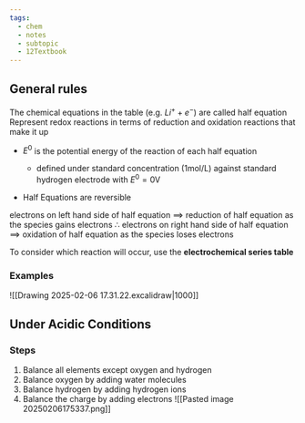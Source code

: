 ```yaml
---
tags:
  - chem
  - notes
  - subtopic
  - 12Textbook
---
```


## General rules
The chemical equations in the table (e.g. $Li^{+} + e^-$) are called half equation
	Represent redox reactions in terms of reduction and oxidation reactions that make it up


 - $E^0$ is the potential energy of the reaction of each half equation
	 - defined under standard concentration (1mol/L) against standard hydrogen electrode with $E^0 = 0\textrm{V}$ 


- Half Equations are reversible

electrons on left hand side of half equation $\implies$ reduction of half equation as the species gains electrons
$\therefore$ 
electrons on right hand side of half equation $\implies$ oxidation of half equation as the species loses electrons

To consider which reaction will occur, use the **electrochemical series table**


### Examples
![[Drawing 2025-02-06 17.31.22.excalidraw|1000]]


## Under Acidic Conditions
### Steps
1. Balance all elements except oxygen and hydrogen
2. Balance oxygen by adding water molecules
3. Balance hydrogen by adding hydrogen ions
4. Balance the charge by adding electrons
![[Pasted image 20250206175337.png]]



